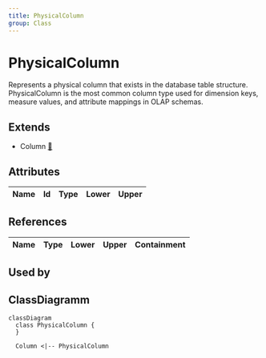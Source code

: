 ```yaml
---
title: PhysicalColumn
group: Class
---
```


# PhysicalColumn<a name="class-physicalcolumn"></a>

Represents a physical column that exists in the database table structure. PhysicalColumn is the most common column type used for dimension keys, measure values, and attribute mappings in OLAP schemas.
## Extends
- Column [🔗](./class-Column)
## Attributes

<table>
  <thead>
    <tr>
      <th>Name</th>
      <th>Id</th>
      <th>Type</th>
      <th>Lower</th>
      <th>Upper</th>
    </tr>
  </thead>
  <tbody>
  </tbody>
</table>

## References

<table>
  <thead>
    <tr>
      <th>Name</th>
      <th>Type</th>
      <th>Lower</th>
      <th>Upper</th>
      <th>Containment</th>
    </tr>
  </thead>
  <tbody>
  </tbody>
</table>



## Used by


## ClassDiagramm

```mermaid
classDiagram
  class PhysicalColumn {
  }

  Column <|-- PhysicalColumn

```
